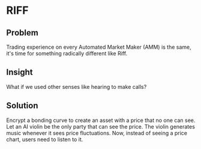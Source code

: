 # RIFF

## Problem
Trading experience on every Automated Market Maker (AMM) is the same, it's time for something radically different like Riff.

## Insight
What if we used other senses like hearing to make calls?

## Solution
Encrypt a bonding curve to create an asset with a price that no one can see. Let an AI violin be the only party that can see the price. The violin generates music whenever it sees price fluctuations. Now, instead of seeing a price chart, users need to listen to it.